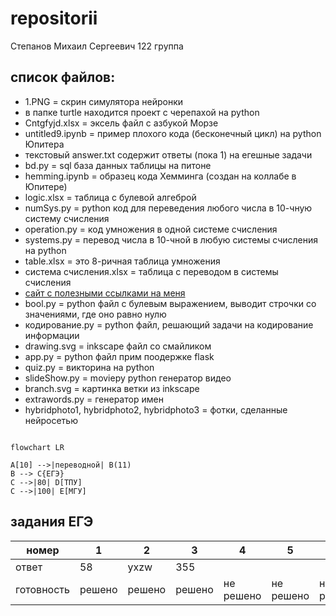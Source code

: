# repositorii
Степанов Михаил Сергеевич
122 группа

## список файлов:
- 1.PNG = скрин симулятора нейронки
- в папке turtle находится проект с черепахой на python
- Cntgfyjd.xlsx = эксель файл с азбукой Морзе
- untitled9.ipynb = пример плохого кода (бесконечный цикл) на python Юпитера
- текстовый answer.txt содержит ответы (пока 1) на егешные задачи
- bd.py = sql база данных таблицы на питоне
- hemming.ipynb = образец кода Хемминга (создан на коллабе в Юпитере)
- logic.xlsx = таблица с булевой алгеброй
- numSys.py = python код для переведения любого числа в 10-чную систему счисления
- operation.py = код умножения в одной системе счисления
- systems.py = перевод числа в 10-чной в любую системы счисления на python
- table.xlsx = это 8-ричная таблица умножения
- система счисления.xlsx = таблица с переводом в системы счисления
- [сайт с полезными ссылками на меня](https://LostnightRX.github.io)
- bool.py = python файл с булевым выражением, выводит строчки со значениями, где оно равно нулю
- кодирование.py = python файл, решающий задачи на кодирование информации
- drawing.svg = inkscape файл со смайликом
- app.py = python файл прим поодержке flask
- quiz.py = викторина на python
- slideShow.py = moviepy python генератор видео
- branch.svg = картинка ветки из inkscape
- extrawords.py = генератор имен
- hybridphoto1, hybridphoto2, hybridphoto3 = фотки, сделанные нейросетью


~~~mermaid

flowchart LR

A[10] -->|переводной| B(11)
B --> C{ЕГЭ}
C -->|80| D[ТПУ]
C -->|100| E[МГУ]

~~~

## задания ЕГЭ

|номер|1|2|3|4|5|6|7|8|9|10|11|12|13|14|15|16|17|18|19|20|21|22|23|24|25|26|27|28|
|------|------|------|------|------|------|------|------|------|------|------|------|------|------|------|------|------|------|------|------|------|------|------|------|------|------|------|------|------|
|ответ|58|yxzw|355|||||||45|||||||||||||||||||
|готовность|решено|решено|решено|не решено|не решено|не решено|не решено|не решено|не решено|решено|не решено|не решено|не решено|не решено|не решено|не решено|не решено|не решено|не решено|не решено|не решено|не решено|не решено|не решено|не решено|не решено|не решено|не решено|
